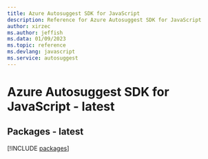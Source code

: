 ```yaml
---
title: Azure Autosuggest SDK for JavaScript
description: Reference for Azure Autosuggest SDK for JavaScript
author: xirzec
ms.author: jeffish
ms.data: 01/09/2023
ms.topic: reference
ms.devlang: javascript
ms.service: autosuggest
---
```

# Azure Autosuggest SDK for JavaScript - latest
## Packages - latest
[!INCLUDE [packages](autosuggest-index.md)]
